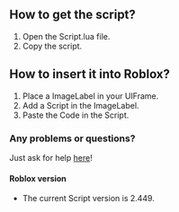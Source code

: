 ## How to get the script?
1. Open the Script.lua file.
2. Copy the script.

## How to insert it into Roblox?
1. Place a ImageLabel in your UIFrame.
2. Add a Script in the ImageLabel.
3. Paste the Code in the Script.

### Any problems or questions?
Just ask for help [here](https://github.com/JoeyRainbowZ/Enum.Headshot/issues)! 

#### Roblox version
* The current Script version is 2.449.